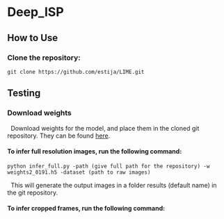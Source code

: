 # Deep_ISP

## How to Use 
### Clone the repository:
```
git clone https://github.com/estija/LIME.git
```
## Testing 

### Download weights

&nbsp; Download weights for the model, and place them in the cloned git repository. They can be found [here]().

#### To infer full resolution images, run the following command:

```
python infer_full.py -path (give full path for the repository) -w weights2_0191.h5 -dataset (path to raw images)
```
&nbsp; This will generate the output images in a folder results (default name) in the git repository.

#### To infer cropped frames, run the following command:

```

```



